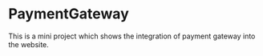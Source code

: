 # PaymentGateway
This is a mini project which shows the integration of payment gateway into the website.
